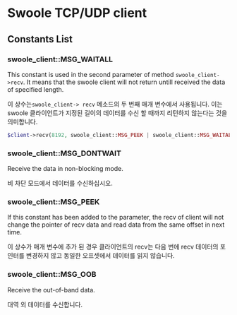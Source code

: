 # Swoole TCP/UDP client

## Constants List

### swoole_client::MSG_WAITALL

This constant is used in the second parameter of method `swoole_client->recv`. It means that the swoole client will not return untill received the data of specified length.

이 상수는`swoole_client-> recv` 메소드의 두 번째 매개 변수에서 사용됩니다. 이는 swoole 클라이언트가 지정된 길이의 데이터를 수신 할 때까지 리턴하지 않는다는 것을 의미합니다.

```php
$client->recv(8192, swoole_client::MSG_PEEK | swoole_client::MSG_WAITALL);
```

### swoole_client::MSG_DONTWAIT

Receive the data in non-blocking mode.

비 차단 모드에서 데이터를 수신하십시오.

### swoole_client::MSG_PEEK

If this constant has been added to the parameter, the recv of client will not change the pointer of recv data and read data from the same offset in next time.

이 상수가 매개 변수에 추가 된 경우 클라이언트의 recv는 다음 번에 recv 데이터의 포인터를 변경하지 않고 동일한 오프셋에서 데이터를 읽지 않습니다.

### swoole_client::MSG_OOB

Receive the out-of-band data.

대역 외 데이터를 수신합니다.